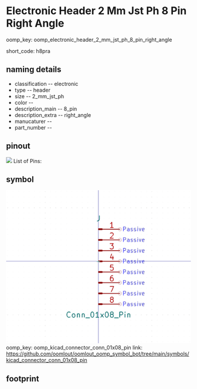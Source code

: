 # Electronic Header 2 Mm Jst Ph 8 Pin Right Angle
oomp_key: oomp_electronic_header_2_mm_jst_ph_8_pin_right_angle  

short_code: h8pra
## naming details
* classification -- electronic
* type -- header
* size -- 2_mm_jst_ph
* color -- 
* description_main -- 8_pin
* description_extra -- right_angle
* manucaturer -- 
* part_number -- 
## pinout
![](working_pinout_600.png)
List of Pins:

## symbol

![](symbol/0/working/working_600.png)
oomp_key: oomp_kicad_connector_conn_01x08_pin
link: https://github.com/oomlout/oomlout_oomp_symbol_bot/tree/main/symbols/kicad_connector_conn_01x08_pin


## footprint
